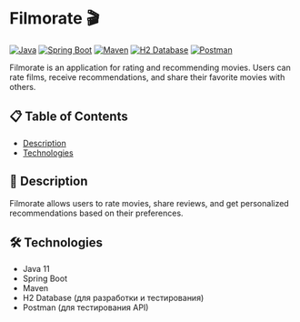 # Filmorate 🎬

[![Java](https://img.shields.io/badge/Java-ED8B00?style=for-the-badge&logo=java&logoColor=white)](https://www.java.com/)
[![Spring Boot](https://img.shields.io/badge/Spring%20Boot-6DB33F?style=for-the-badge&logo=spring-boot&logoColor=white)](https://spring.io/projects/spring-boot)
[![Maven](https://img.shields.io/badge/Maven-C71A36?style=for-the-badge&logo=apache-maven&logoColor=white)](https://maven.apache.org/)
[![H2 Database](https://img.shields.io/badge/H2-0078D4?style=for-the-badge&logo=h2&logoColor=white)](https://www.h2database.com/)
[![Postman](https://img.shields.io/badge/Postman-FF6C37?style=for-the-badge&logo=postman&logoColor=white)](https://www.postman.com/)

Filmorate is an application for rating and recommending movies. Users can rate films, receive recommendations, and share their favorite movies with others.

## 📋 Table of Contents

- [Description](#description)
- [Technologies](#technologies)

## 📝 Description

Filmorate allows users to rate movies, share reviews, and get personalized recommendations based on their preferences.

## 🛠️ Technologies
- Java 11
- Spring Boot
- Maven
- H2 Database (для разработки и тестирования)
- Postman (для тестирования API)

